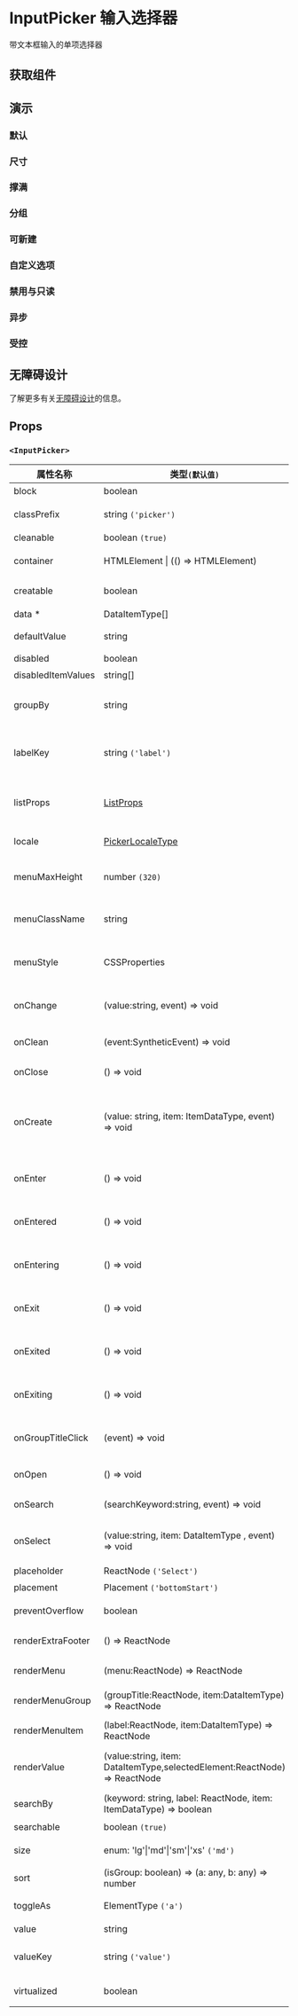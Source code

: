 # InputPicker 输入选择器

带文本框输入的单项选择器

## 获取组件

<!--{include:(components/input-picker/fragments/import.md)}-->

## 演示

### 默认

<!--{include:`basic.md`}-->

### 尺寸

<!--{include:`size.md`}-->

### 撑满

<!--{include:`block.md`}-->

### 分组

<!--{include:`group.md`}-->

### 可新建

<!--{include:`creatable.md`}-->

### 自定义选项

<!--{include:`custom.md`}-->

### 禁用与只读

<!--{include:`disabled.md`}-->

### 异步

<!--{include:`async.md`}-->

### 受控

<!--{include:`controlled.md`}-->

## 无障碍设计

了解更多有关[无障碍设计](/zh/guide/accessibility)的信息。

## Props

<!--{include:(_common/types/data-item-type.md)}-->
<!--{include:(_common/types/placement.md)}-->

### `<InputPicker>`

| 属性名称           | 类型`(默认值)`                                                            | 描述                                       |
| ------------------ | ------------------------------------------------------------------------- | ------------------------------------------ |
| block              | boolean                                                                   | 堵塞整行                                   |
| classPrefix        | string `('picker')`                                                       | 组件 CSS 类的前缀                          |
| cleanable          | boolean `(true)`                                                          | 可以清除                                   |
| container          | HTMLElement &#124; (() => HTMLElement)                                    | 设置渲染的容器                             |
| creatable          | boolean                                                                   | 设置可以新建选项                           |
| data \*            | DataItemType[]                                                            | 组件数据                                   |
| defaultValue       | string                                                                    | 设置默认值 `非受控`                        |
| disabled           | boolean                                                                   | 禁用组件                                   |
| disabledItemValues | string[]                                                                  | 禁用选项                                   |
| groupBy            | string                                                                    | 设置分组条件在 `data` 中的 `key`           |
| labelKey           | string `('label')`                                                        | 设置选项显示内容在 `data` 中的 `key`       |
| listProps          | [ListProps][listprops]                                                    | `react-virtualized` 中 List 的相关属性     |
| locale             | [PickerLocaleType](/zh/guide/i18n/#pickers)                               | 本地化的文本                               |
| menuMaxHeight      | number `(320)`                                                            | 设置 Dropdown 的最大高度                   |
| menuClassName      | string                                                                    | 应用于菜单 DOM 节点的 css class            |
| menuStyle          | CSSProperties                                                             | 应用于菜单 DOM 节点的 style                |
| onChange           | (value:string, event) => void                                             | `value` 发生改变时的回调函数               |
| onClean            | (event:SyntheticEvent) => void                                            | 值清理时触发回调                           |
| onClose            | () => void                                                                | 关闭回调函数                               |
| onCreate           | (value: string, item: ItemDataType, event) => void                        | 在设置 `creatable`，创建新选项后的回调函数 |
| onEnter            | () => void                                                                | 显示前动画过渡的回调函数                   |
| onEntered          | () => void                                                                | 显示后动画过渡的回调函数                   |
| onEntering         | () => void                                                                | 显示中动画过渡的回调函数                   |
| onExit             | () => void                                                                | 退出前动画过渡的回调函数                   |
| onExited           | () => void                                                                | 退出后动画过渡的回调函数                   |
| onExiting          | () => void                                                                | 退出中动画过渡的回调函数                   |
| onGroupTitleClick  | (event) => void                                                           | 点击分组标题的回调函数                     |
| onOpen             | () => void                                                                | 打开回调函数                               |
| onSearch           | (searchKeyword:string, event) => void                                     | 搜索的回调函数                             |
| onSelect           | (value:string, item: DataItemType , event) => void                        | 选项被点击选择后的回调函数                 |
| placeholder        | ReactNode `('Select')`                                                    | 占位符                                     |
| placement          | Placement `('bottomStart')`                                               | 位置                                       |
| preventOverflow    | boolean                                                                   | 防止浮动元素溢出                           |
| renderExtraFooter  | () => ReactNode                                                           | 自定义页脚内容                             |
| renderMenu         | (menu:ReactNode) => ReactNode                                             | 自定义渲染菜单列表                         |
| renderMenuGroup    | (groupTitle:ReactNode, item:DataItemType) => ReactNode                    | 自定义渲染选项组                           |
| renderMenuItem     | (label:ReactNode, item:DataItemType) => ReactNode                         | 自定义渲染选项                             |
| renderValue        | (value:string, item: DataItemType,selectedElement:ReactNode) => ReactNode | 自定义渲染被选中的选项                     |
| searchBy           | (keyword: string, label: ReactNode, item: ItemDataType) => boolean        | 自定义搜索规则                             |
| searchable         | boolean `(true)`                                                          | 可以搜索                                   |
| size               | enum: 'lg'&#124;'md'&#124;'sm'&#124;'xs' `('md')`                         | 设置组件尺寸                               |
| sort               | (isGroup: boolean) => (a: any, b: any) => number                          | 对选项排序                                 |
| toggleAs           | ElementType `('a')`                                                       | 为组件自定义元素类型                       |
| value              | string                                                                    | 设置值 `受控`,                             |
| valueKey           | string `('value')`                                                        | 设置选项值在 `data` 中的 `key`             |
| virtualized        | boolean                                                                   | 是否开启虚拟列表                           |

[listprops]: https://github.com/bvaughn/react-virtualized/blob/master/docs/List.md#prop-types
